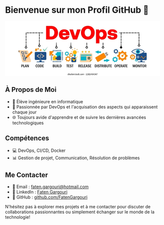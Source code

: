# Bienvenue sur mon Profil GitHub 👋
![DevOps](https://raw.githubusercontent.com/FatenGargouri/FatenGargouri/main/devops1.png)

## À Propos de Moi

- 🔬 Élève ingénieure en informatique
- 🚀 Passionnée par DevOps et l'acquisation des aspects qui apparaissent chaque jour 
- 🌐 Toujours avide d'apprendre et de suivre les dernières avancées technologiques

## Compétences

- 💻 DevOps, CI/CD, Docker
- 📊 Gestion de projet, Communication, Résolution de problèmes

## Me Contacter

- 📧 Email : [faten.gargouri@hotmail.com](mailto:faten.gargouri@hotmail.com)
- 🔗 LinkedIn : [Faten Gargouri](https://www.linkedin.com/in/faten-gargouri/)
- 💼 GitHub : [github.com/FatenGargouri](https://github.com/FatenGargouri)

N'hésitez pas à explorer mes projets et à me contacter pour discuter de collaborations passionnantes ou simplement échanger sur le monde de la technologie!
